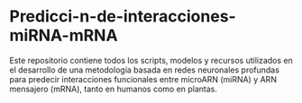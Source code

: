 # Predicci-n-de-interacciones-miRNA-mRNA
Este repositorio contiene todos los scripts, modelos y recursos utilizados en el desarrollo de una metodología basada en redes neuronales profundas para predecir interacciones funcionales entre microARN (miRNA) y ARN mensajero (mRNA), tanto en humanos como en plantas.
